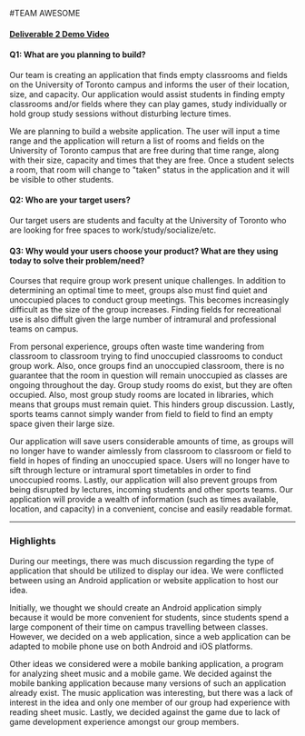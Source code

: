 #TEAM AWESOME

#### [Deliverable 2 Demo Video](https://www.youtube.com/watch?v=dCPwDSkWu0s)

#### Q1: What are you planning to build?

Our team is creating an application that finds empty classrooms and fields on the University of Toronto campus and informs the user of their location, size, and capacity. Our application would assist students in finding empty classrooms and/or fields where they can play games, study individually or hold group study sessions without disturbing lecture times. 

We are planning to build a website application. The user will input a time range and the application will return a list of rooms and fields on the University of Toronto campus that are free during that time range, along with their size, capacity and times that they are free. Once a student selects a room, that room will change to "taken" status in the application and it will be visible to other students.


#### Q2: Who are your target users?

Our target users are students and faculty at the University of Toronto who are looking for free spaces to work/study/socialize/etc.


#### Q3: Why would your users choose your product? What are they using today to solve their problem/need?

Courses that require group work present unique challenges. In addition to determining an optimal time to meet, groups also must find quiet and unoccupied places to conduct group meetings. This becomes increasingly difficult as the size of the group increases. Finding fields for recreational use is also diffult given the large number of intramural and professional teams on campus.

From personal experience, groups often waste time wandering from classroom to classroom trying to find unoccupied classrooms to conduct group work. Also, once groups find an unoccupied classroom, there is no guarantee that the room in question will remain unoccupied as classes are ongoing throughout the day. Group study rooms do exist, but they are often occupied. Also, most group study rooms are located in libraries, which means that groups must remain quiet. This hinders group discussion. Lastly, sports teams cannot simply  wander from field to field to find an empty space given their large size.

Our application will save users considerable amounts of time, as groups will no longer have to wander aimlessly from classroom to classroom or field to field in hopes of finding an unoccupied space. Users  will no longer have to sift through lecture or intramural sport timetables in order to find unoccupied rooms. Lastly, our application will also prevent groups from being disrupted by lectures, incoming students and other sports teams. Our application will provide a wealth of information (such as times available, location, and capacity) in a convenient, concise and easily readable format.


----

### Highlights

During our meetings, there was much discussion regarding the type of application that should be  utilized to display our idea. We were conflicted between using an Android application or website  application to host our idea. 

Initially, we thought we should create an Android application simply because it would be more convenient for students, since students spend a large component of their time on campus travelling between classes. However, we decided on a web application, since a web application can be adapted to mobile phone use on both Android and iOS platforms.

Other ideas we considered were a mobile banking application, a program for analyzing sheet music  and a mobile game. We decided against the mobile banking application because many versions of such  an application already exist. The music application was interesting, but there was a lack of interest in the idea and only one member of our group had experience with reading sheet music. Lastly,  we decided against the game due to lack of game development experience amongst our group members.
